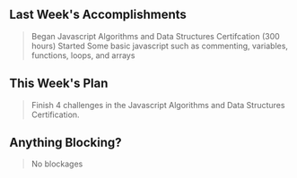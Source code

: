 ## Last Week's Accomplishments

> Began Javascript Algorithms and Data Structures Certifcation (300 hours)
> Started Some basic javascript such as commenting, variables, functions, loops, and arrays

## This Week's Plan

> Finish 4 challenges in the Javascript Algorithms and Data Structures Certification.

## Anything Blocking?

> No blockages
